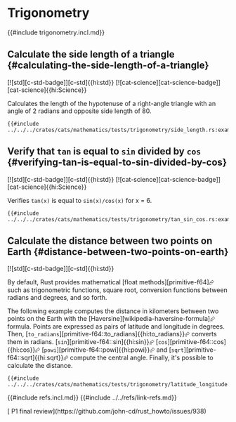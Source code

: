 # Trigonometry

{{#include trigonometry.incl.md}}

## Calculate the side length of a triangle {#calculating-the-side-length-of-a-triangle}

[![std][c-std-badge]][c-std]{{hi:std}} [![cat-science][cat-science-badge]][cat-science]{{hi:Science}}

Calculates the length of the hypotenuse of a right-angle triangle with an angle of 2 radians and opposite side length of 80.

```rust,editable
{{#include ../../../crates/cats/mathematics/tests/trigonometry/side_length.rs:example}}
```

## Verify that `tan` is equal to `sin` divided by `cos` {#verifying-tan-is-equal-to-sin-divided-by-cos}

[![std][c-std-badge]][c-std]{{hi:std}} [![cat-science][cat-science-badge]][cat-science]{{hi:Science}}

Verifies `tan(x)` is equal to `sin(x)/cos(x)` for x = 6.

```rust,editable
{{#include ../../../crates/cats/mathematics/tests/trigonometry/tan_sin_cos.rs:example}}
```

## Calculate the distance between two points on Earth {#distance-between-two-points-on-earth}

[![std][c-std-badge]][c-std]{{hi:std}}

By default, Rust provides mathematical [float methods][primitive-f64]⮳ such as trigonometric functions, square root, conversion functions between radians and degrees, and so forth.

The following example computes the distance in kilometers between two points on the Earth with the [Haversine][wikipedia-haversine-formula]⮳ formula. Points are expressed as pairs of latitude and longitude in degrees. Then, [`to_radians`][primitive-f64::to_radians]{{hi:to_radians}}⮳ converts them in radians. [`sin`][primitive-f64::sin]{{hi:sin}}⮳ [`cos`][primitive-f64::cos]{{hi:cos}}⮳ [`powi`][primitive-f64::powi]{{hi:powi}}⮳ and [`sqrt`][primitive-f64::sqrt]{{hi:sqrt}}⮳ compute the central angle. Finally, it's possible to calculate the distance.

```rust,editable
{{#include ../../../crates/cats/mathematics/tests/trigonometry/latitude_longitude.rs:example}}
```

{{#include refs.incl.md}}
{{#include ../../refs/link-refs.md}}

<div class="hidden">
[ P1 final review](https://github.com/john-cd/rust_howto/issues/938)
</div>
